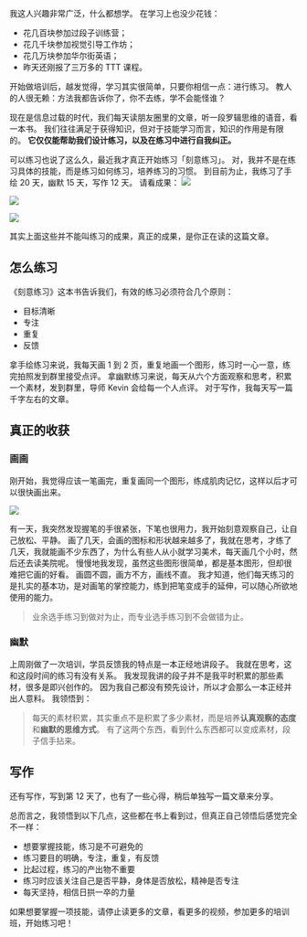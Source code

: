 我这人兴趣非常广泛，什么都想学。
在学习上也没少花钱：
* 花几百块参加过段子训练营；
* 花几千块参加视觉引导工作坊；
* 花几万块参加华尔街英语；
* 昨天还刚报了三万多的 TTT 课程。

开始做培训后，越发觉得，学习其实很简单，只要你相信一点：进行练习。
教人的人很无赖：方法我都告诉你了，你不去练，学不会能怪谁？

现在是信息过载的时代，我们每天读朋友圈里的文章，听一段罗辑思维的语音，看一本书。
我们往往满足于获得知识，但对于技能学习而言，知识的作用是有限的。
**它仅仅能帮助我们设计练习，以及在练习中进行自我纠正。**

可以练习也说了这么久，最近我才真正开始练习「刻意练习」。
对，我并不是在练习具体的技能，而是练习如何练习，培养练习的习惯。
到目前为止，我练习了手绘 20 天，幽默 15 天，写作 12 天。
请看成果：
![](./_image/2017-02-27-21-22-03.jpg)


![](./_image/2017-02-27-21-25-52.jpg)

![](./_image/2017-02-27-21-28-51.jpg)

其实上面这些并不能叫练习的成果，真正的成果，是你正在读的这篇文章。

## 怎么练习
《刻意练习》这本书告诉我们，有效的练习必须符合几个原则：
* 目标清晰
* 专注
* 重复
* 反馈

拿手绘练习来说，我每天画 1 到 2 页，重复地画一个图形，练习时一心一意，练完拍照发到群里接受点评。
拿幽默练习来说，每天从六个方面观察和思考，积累一个素材，发到群里，导师 Kevin 会给每一个人点评。
对于写作，我每天写一篇千字左右的文章。

## 真正的收获
### 画画
刚开始，我觉得应该一笔画完，重复画同一个图形，练成肌肉记忆，这样以后才可以很快画出来。

![](./_image/2017-02-27-21-36-57.jpg)

有一天，我突然发现握笔的手很紧张，下笔也很用力，我开始刻意观察自己，让自己放松、平静。
画了几天，会画的图标和形状越来越多了，我就在思考，才练了几天，我就能画不少东西了，为什么有些人从小就学习美术，每天画几个小时，然后还去读美院呢。
慢慢地我发现，虽然这些图形很简单，都是基本图形，但却很难把它画的好看。
画圆不圆，画方不方，画线不直。
我才知道，他们每天练习的是扎实的基本功，是对画笔的掌控能力，练到把笔变成手的延伸，可以随心所欲地使用的能力。
>业余选手练习到做对为止，而专业选手练习到不会做错为止。

### 幽默
上周刚做了一次培训，学员反馈我的特点是一本正经地讲段子。
我就在思考，这和这段时间的练习有没有关系。
我发现我讲的段子并不是我平时积累的那些素材，很多是即兴创作的。
因为我自己都没有预先设计，所以才会那么一本正经并出人意料。
我领悟到：
>每天的素材积累，其实重点不是积累了多少素材，而是培养**认真观察的态度**和**幽默的思维方式**。
有了这两个东西，看到什么东西都可以变成素材，段子信手拈来。

## 写作
还有写作，写到第 12 天了，也有了一些心得，稍后单独写一篇文章来分享。

总而言之，我领悟到以下几点，这些都在书上看到过，但真正自己领悟后感觉完全不一样：
* 想要掌握技能，练习是不可避免的
* 练习要目的明确，专注，重复，有反馈
* 比起过程，练习的产出物不重要
* 练习时应该关注自己是否平静，身体是否放松，精神是否专注
* 每天坚持，相信日拱一卒的力量

如果想要掌握一项技能，请停止读更多的文章，看更多的视频，参加更多的培训班，开始练习吧！
